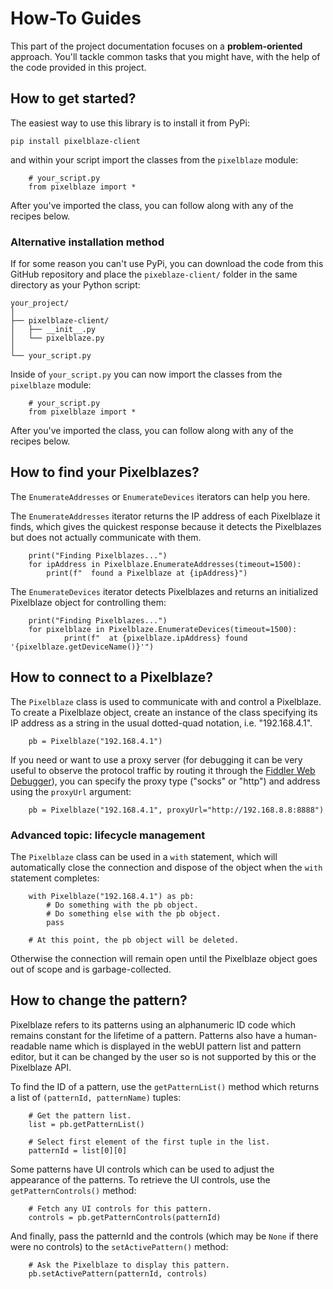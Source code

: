 # How-To Guides

This part of the project documentation focuses on a **problem-oriented** approach. You'll tackle common
tasks that you might have, with the help of the code provided in this project.

## How to get started?

The easiest way to use this library is to install it from PyPi:

```pip install pixelblaze-client```

and within your script import the classes from the `pixelblaze` module:

```
    # your_script.py
    from pixelblaze import *
```

After you've imported the class, you can follow along with any of the recipes below.

### Alternative installation method

If for some reason you can't use PyPi, you can download the code from this GitHub repository and place the `pixeblaze-client/` folder in the same directory as your Python script:

    your_project/
    │
    ├── pixelblaze-client/
    │   ├── __init__.py
    │   └── pixelblaze.py
    │
    └── your_script.py

Inside of `your_script.py` you can now import the classes from the `pixelblaze` module:

```
    # your_script.py
    from pixelblaze import *
```

After you've imported the class, you can follow along with any of the recipes below.

## How to find your Pixelblazes?

The `EnumerateAddresses` or `EnumerateDevices` iterators can help you here.

The `EnumerateAddresses` iterator returns the IP address of each Pixelblaze it finds, which gives the quickest response because it detects the Pixelblazes but does not actually communicate with them.

```
    print("Finding Pixelblazes...")
    for ipAddress in Pixelblaze.EnumerateAddresses(timeout=1500):
        print(f"  found a Pixelblaze at {ipAddress}")
```

The `EnumerateDevices` iterator detects Pixelblazes and returns an initialized Pixelblaze object for controlling them:

```
    print("Finding Pixelblazes...")
    for pixelblaze in Pixelblaze.EnumerateDevices(timeout=1500):
            print(f"  at {pixelblaze.ipAddress} found '{pixelblaze.getDeviceName()}'")
```

## How to connect to a Pixelblaze?

The `Pixelblaze` class is used to communicate with and control a Pixelblaze.  To create a Pixelblaze object, create an instance of the class specifying its IP address as a string in the usual dotted-quad notation, i.e. "192.168.4.1".  

```
    pb = Pixelblaze("192.168.4.1")
```

If you need or want to use a proxy server (for debugging it can be very useful to observe the protocol traffic by routing it through the [Fiddler Web Debugger](https://www.telerik.com/fiddler/)), you can specify the proxy type ("socks" or "http") and address using the `proxyUrl` argument:

```
    pb = Pixelblaze("192.168.4.1", proxyUrl="http://192.168.8.8:8888")
```

### Advanced topic: lifecycle management

The `Pixelblaze` class can be used in a `with` statement, which will automatically close the connection and dispose of the object when the `with` statement completes:

```
    with Pixelblaze("192.168.4.1") as pb:
        # Do something with the pb object.
        # Do something else with the pb object.
        pass

    # At this point, the pb object will be deleted.
```

Otherwise the connection will remain open until the Pixelblaze object goes out of scope and is garbage-collected.

## How to change the pattern?

Pixelblaze refers to its patterns using an alphanumeric ID code which remains constant for the lifetime of a pattern.  Patterns also have a human-readable name which is displayed in the webUI pattern list and pattern editor, but it can be changed by the user so is not supported by this or the Pixelblaze API.

To find the ID of a pattern, use the `getPatternList()` method which returns a list of `(patternId, patternName)` tuples:

```
    # Get the pattern list.
    list = pb.getPatternList()

    # Select first element of the first tuple in the list.
    patternId = list[0][0]
```

Some patterns have UI controls which can be used to adjust the appearance of the patterns.  To retrieve the UI controls, use the `getPatternControls()` method:

```
    # Fetch any UI controls for this pattern.
    controls = pb.getPatternControls(patternId)
```

And finally, pass the patternId and the controls (which may be `None` if there were no controls) to the `setActivePattern()` method:
```
    # Ask the Pixelblaze to display this pattern.
    pb.setActivePattern(patternId, controls)
```

